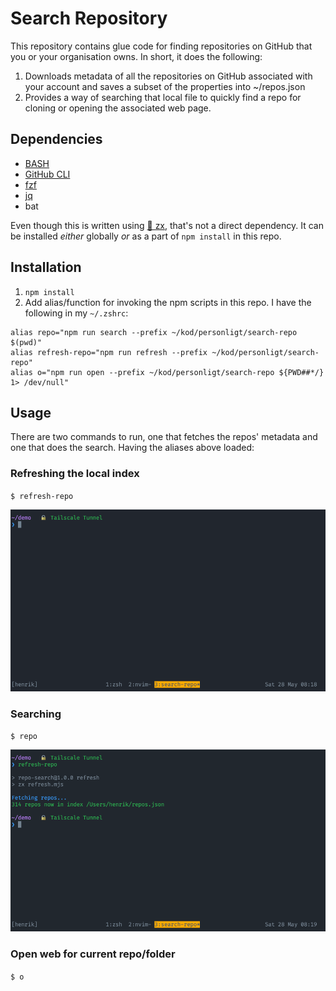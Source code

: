 # Search Repository

This repository contains glue code for finding repositories on GitHub that you or your organisation owns. In short, it does the following:

1. Downloads metadata of all the repositories on GitHub associated with your account and saves a subset of the properties into ~/repos.json
2. Provides a way of searching that local file to quickly find a repo for cloning or opening the associated web page.

## Dependencies

- [BASH](<https://en.wikipedia.org/wiki/Bash_(Unix_shell)>)
- [GitHub CLI](https://cli.github.com/)
- [fzf](https://github.com/junegunn/fzf)
- [jq](https://stedolan.github.io/jq/)
- bat

Even though this is written using [🐚 zx](https://github.com/google/zx), that's not a direct dependency. It can be installed _either_ globally _or_ as a part of `npm install` in this repo.

## Installation

1. `npm install`
2. Add alias/function for invoking the npm scripts in this repo. I have the following in my `~/.zshrc`:

```
alias repo="npm run search --prefix ~/kod/personligt/search-repo $(pwd)"
alias refresh-repo="npm run refresh --prefix ~/kod/personligt/search-repo"
alias o="npm run open --prefix ~/kod/personligt/search-repo ${PWD##*/} 1> /dev/null"
```

## Usage

There are two commands to run, one that fetches the repos' metadata and one that does the search. Having the aliases above loaded:

### Refreshing the local index

`$ refresh-repo`

![Refresh index of repositories](./refresh-index.gif)

### Searching

`$ repo`

![Search repositories locally](./search.gif)

### Open web for current repo/folder

`$ o`
